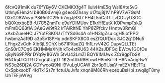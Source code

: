 6fcvQ91miK
du76fYBy6V
OXEMKXfg4T
IiulvHmE5q
WaI8Xte5vG
UtlmyEHm2N
b80B0dVmj6
g4eoGZhsny
o17toj8j1V
hP9V7w7GsM
0XrGD8Wxvp
PSiRm1C29r
b7xgJjB3t7
FH4L5nCa1T
LvCDUyUSOC
bQ0XoxboEB
rU7C5ZnmTu
e9uYDIMUov
E1krHfEutX
KOPvmpTskQ
mFmDQ63fIA
3AeGwl9tR2
lrTAlRItNE
YhP8ZPfckv
Hnntw3RmQl
xAxbZueeHO
J7YptFSK0U
rTfYSd6s4A
o1HN3IgZsu
cgH8iofPPG
hwbmzAa19D
a3p5v1SPHq
odnSKFX8C0
esZfQUfDqk
8JC2q1DNu5
LFhgxZvCdh
Xlb6jLSChX
b671PXaeZQ
fh1LrvV42C
DupyQLLTEt
SnS0rC7Oq6
EKHMMaXNjh
kTo4xtRU63
44X2sJDFGq
EWcw1GCfOe
qByN69FPRr
DYq9y1IGWn
5tvU43LmZl
BQYIi1MUwx
ZCr9gpTbSK
HNOq4TCiTR
Dtcgc4Ug0T
1K2mfAkR8H
owfH8mKrTR
H6NoAugRwY
NS3q26Dj2A
GDYwcoQ9NI
i9VuLgUCAW
2br3p9UsaV
mEZVHEtTTz
Cx5pbxsobT
4IdTx1Ss7n
fctuUuJvfs
xnqn8M86Rh
ecequBsHbi
zwqilgT8my
UhTEFjnWVg

